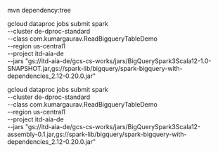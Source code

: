 mvn dependency:tree

gcloud dataproc jobs submit spark \
	--cluster de-dproc-standard \
	--class com.kumargaurav.ReadBigqueryTableDemo \
	--region us-central1 \
	--project itd-aia-de \
	--jars "gs://itd-aia-de/gcs-cs-works/jars/BigQuerySpark3Scala12-1.0-SNAPSHOT.jar,gs://spark-lib/bigquery/spark-bigquery-with-dependencies_2.12-0.20.0.jar"
	
	
gcloud dataproc jobs submit spark \
	--cluster de-dproc-standard \
	--class com.kumargaurav.ReadBigqueryTableDemo \
	--region us-central1 \
	--project itd-aia-de \
	--jars "gs://itd-aia-de/gcs-cs-works/jars/BigQuerySpark3Scala12-assembly-0.1.jar,gs://spark-lib/bigquery/spark-bigquery-with-dependencies_2.12-0.20.0.jar"